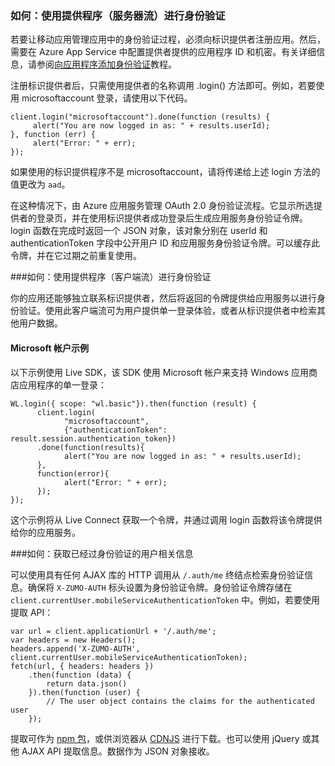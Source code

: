 ### <a name="server-auth"></a>如何：使用提供程序（服务器流）进行身份验证
若要让移动应用管理应用中的身份验证过程，必须向标识提供者注册应用。然后，需要在 Azure App Service 中配置提供者提供的应用程序 ID 和机密。有关详细信息，请参阅[向应用程序添加身份验证](../articles/app-service-mobile/app-service-mobile-cordova-get-started-users.md)教程。

注册标识提供者后，只需使用提供者的名称调用 .login() 方法即可。例如，若要使用 microsoftaccount 登录，请使用以下代码。

```
client.login("microsoftaccount").done(function (results) {
     alert("You are now logged in as: " + results.userId);
}, function (err) {
     alert("Error: " + err);
});
```

如果使用的标识提供程序不是 microsoftaccount，请将传递给上述 login 方法的值更改为 `aad`。

在这种情况下，由 Azure 应用服务管理 OAuth 2.0 身份验证流程。它显示所选提供者的登录页，并在使用标识提供者成功登录后生成应用服务身份验证令牌。login 函数在完成时返回一个 JSON 对象，该对象分别在 userId 和 authenticationToken 字段中公开用户 ID 和应用服务身份验证令牌。可以缓存此令牌，并在它过期之前重复使用。

###<a name="client-auth"></a>如何：使用提供程序（客户端流）进行身份验证

你的应用还能够独立联系标识提供者，然后将返回的令牌提供给应用服务以进行身份验证。使用此客户端流可为用户提供单一登录体验，或者从标识提供者中检索其他用户数据。

#### Microsoft 帐户示例

以下示例使用 Live SDK，该 SDK 使用 Microsoft 帐户来支持 Windows 应用商店应用程序的单一登录：

```
WL.login({ scope: "wl.basic"}).then(function (result) {
      client.login(
            "microsoftaccount",
            {"authenticationToken": result.session.authentication_token})
      .done(function(results){
            alert("You are now logged in as: " + results.userId);
      },
      function(error){
            alert("Error: " + err);
      });
});
```

这个示例将从 Live Connect 获取一个令牌，并通过调用 login 函数将该令牌提供给你的应用服务。

###<a name="auth-getinfo"></a>如何：获取已经过身份验证的用户相关信息

可以使用具有任何 AJAX 库的 HTTP 调用从 `/.auth/me` 终结点检索身份验证信息。确保将 `X-ZUMO-AUTH` 标头设置为身份验证令牌。身份验证令牌存储在 `client.currentUser.mobileServiceAuthenticationToken` 中。例如，若要使用提取 API：

```
var url = client.applicationUrl + '/.auth/me';
var headers = new Headers();
headers.append('X-ZUMO-AUTH', client.currentUser.mobileServiceAuthenticationToken);
fetch(url, { headers: headers })
    .then(function (data) {
        return data.json()
    }).then(function (user) {
        // The user object contains the claims for the authenticated user
    });
```

提取可作为 [npm 包](https://www.npmjs.com/package/whatwg-fetch)，或供浏览器从 [CDNJS](https://cdnjs.com/libraries/fetch) 进行下载。也可以使用 jQuery 或其他 AJAX API 提取信息。数据作为 JSON 对象接收。

<!---HONumber=Mooncake_0116_2017-->